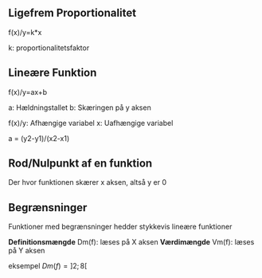 

## Ligefrem Proportionalitet
f(x)/y=k*x

k: proportionalitetsfaktor

## Lineære Funktion
f(x)/y=ax+b

a: Hældningstallet
b: Skæringen på y aksen

f(x)/y: Afhængige variabel
x: Uafhængige variabel

a = (y2-y1)/(x2-x1)

## Rod/Nulpunkt af en funktion
Der hvor funktionen skærer x aksen, altså y er 0

## Begrænsninger

Funktioner med begrænsninger hedder stykkevis lineære funktioner

**Definitionsmængde** Dm(f): læses på X aksen
**Værdimængde** Vm(f): læses på Y aksen

eksempel $Dm(f)= ]2;8[$